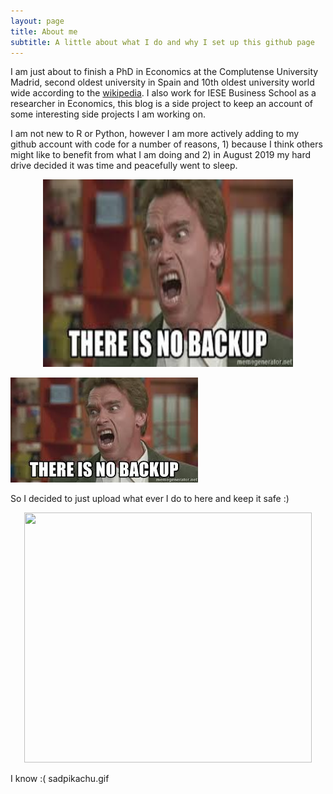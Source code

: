 ```yaml
---
layout: page
title: About me
subtitle: A little about what I do and why I set up this github page
---
```


I am just about to finish a PhD in Economics at the Complutense University Madrid, second oldest university in Spain and 10th oldest university world wide according to the [wikipedia](https://en.wikipedia.org/wiki/List_of_oldest_universities_in_continuous_operation). I also work for IESE Business School as a researcher in Economics, this blog is a side project to keep an account of some interesting side projects I am working on.

I am not new to R or Python, however I am more actively adding to my github account with code for a number of reasons, 1) because I think others might like to benefit from what I am doing and 2) in August 2019 my hard drive decided it was time and peacefully went to sleep.

<p align="center">
  <img width="400" height="300" src="img/nobackup.jpg">
</p>

![nobackup](img/nobackup.jpg?style=centerme)



So I decided to just upload what ever I do to here and keep it safe :)

<p align="center">
  <img width="460" height="400" src="https://github.com/msmith01/msmith01.github.io/blob/master/img/dataloss.jpg">
</p>

I know :( sadpikachu.gif
